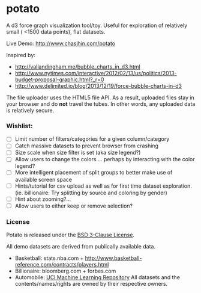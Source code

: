 potato
=======

A d3 force graph visualization tool/toy.  Useful for exploration
of relatively small ( <1500 data points), flat datasets.

Live Demo: http://www.chasjhin.com/potato

Inspired by:
 - http://vallandingham.me/bubble_charts_in_d3.html
 - http://www.nytimes.com/interactive/2012/02/13/us/politics/2013-budget-proposal-graphic.html?_r=0
 - http://www.delimited.io/blog/2013/12/19/force-bubble-charts-in-d3

The file uploader uses the HTML5 file API.  As a result, uploaded files
stay in your browser and do **not** travel the tubes.
In other words, any uploaded data is relatively secure.

### Wishlist:
- [ ] Limit number of filters/categories for a given column/category
- [ ] Catch massive datasets to prevent browser from crashing
- [ ] Size scale when size filter is set (aka size legend?)
- [ ] Allow users to change the colors.... perhaps by interacting with
  the color legend?
- [ ] More intelligent placement of split groups to better make use of
  available screen space
- [ ] Hints/tutorial for csv upload as well as for first time dataset
  exploration.  (ie. billionaire: Try splitting by source and coloring
by gender)
- [ ] Hint about zooming?...
- [ ] Allow users to either keep or remove selection?

### License
Potato is released under the [BSD 3-Clause
License](https://github.com/civisanalytics/potato/blob/master/LICENSE.txt).

All demo datasets are derived from publically available data.
- Basketball: stats.nba.com + http://www.basketball-reference.com/contracts/players.html
- Billionaire: bloomberg.com + forbes.com
- Automobile: [UCI Machine Learning Repository](https://archive.ics.uci.edu/ml/datasets/Automobile)
All datasets and the contents/names/rights are owned by their respective owners.
